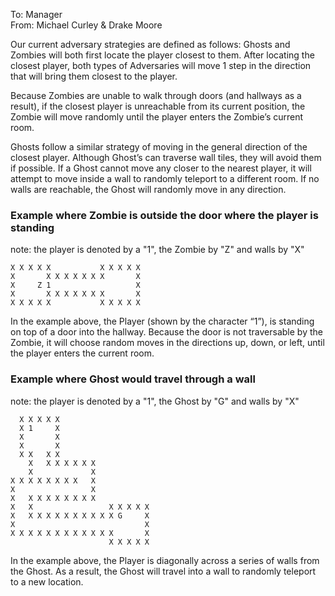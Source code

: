 To: Manager\
From: Michael Curley & Drake Moore

<p>Our current adversary strategies are defined as follows: Ghosts and Zombies will both first locate the player closest to them. After locating the closest player, both types of Adversaries will move 1 step in the direction that will bring them closest to the player.</p>
<p>Because Zombies are unable to walk through doors (and hallways as a result), if the closest player is unreachable from its current position, the Zombie will move randomly until the player enters the Zombie’s current room.</p>
<p>Ghosts follow a similar strategy of moving in the general direction of the closest player. Although Ghost’s can traverse wall tiles, they will avoid them if possible.  If a Ghost cannot move any closer to the nearest player, it will attempt to move inside a wall to randomly teleport to a different room.  If no walls are reachable, the Ghost will randomly move in any direction.</p>


### Example where Zombie is outside the door where the player is standing
note: the player is denoted by a "1", the Zombie by "Z" and walls by "X"
```
X X X X X           X X X X X
X       X X X X X X X       X
X     Z 1                   X
X       X X X X X X X       X
X X X X X           X X X X X
```

<p>In the example above, the Player (shown by the character “1”), is standing on top of a door into the hallway. Because the door is not traversable by the Zombie, it will choose random moves in the directions up, down, or left, until the player enters the current room.</p>

### Example where Ghost would travel through a wall
note: the player is denoted by a "1", the Ghost by "G" and walls by "X"
```
  X X X X X
  X 1     X
  X       X
  X       X
  X X   X X
    X   X X X X X X
    X             X
X X X X X X X X   X
X                 X
X   X X X X X X X X
X   X                 X X X X X
X   X X X X X X X X X X G     X
X                             X
X X X X X X X X X X X X       X
                      X X X X X
```
<p> In the  example above, the Player is diagonally across a series of walls from the Ghost. As a result, the Ghost will travel into a wall to randomly teleport to a new location.</p>
